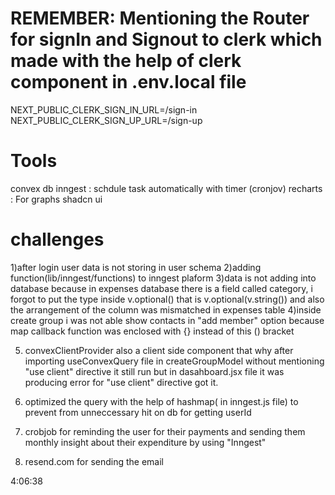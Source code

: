 # REMEMBER: Mentioning the Router for signIn and Signout to clerk which made with the help of clerk component in .env.local file

NEXT_PUBLIC_CLERK_SIGN_IN_URL=/sign-in
NEXT_PUBLIC_CLERK_SIGN_UP_URL=/sign-up

# Tools
convex db
inngest : schdule task automatically with timer (cronjov)
recharts : For graphs
shadcn ui

# challenges

1)after login user data is not storing in user schema
2)adding function(lib/inngest/functions) to inngest plaform 
3)data is not adding into database because in expenses database there is a field called category, i forgot to put the type inside v.optional() that is v.optional(v.string()) and also the arrangement of the column was mismatched in expenses table
4)inside create group i was not able show contacts in "add member" option because map callback function was enclosed with {} instead of this () bracket


5) convexClientProvider also a client side component that why after importing useConvexQuery file in createGroupModel without mentioning "use client" directive it still run but in dasahboard.jsx file it was producing error for "use client" directive  got it.

6) optimized the query with the help of hashmap( in inngest.js file) to prevent from unneccessary hit on db for getting userId
7) crobjob for reminding the user for their payments and sending them monthly insight about their expenditure by using "Inngest"

8) resend.com for sending the email

4:06:38